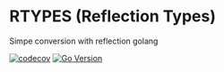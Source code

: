 # RTYPES (Reflection Types)
Simpe conversion with reflection golang

[![codecov](https://codecov.io/gh/dewidyabagus/rtypes/branch/master/graph/badge.svg?token=ZV2OL9ULKO)](https://codecov.io/gh/dewidyabagus/rtypes)
[![Go Version](https://img.shields.io/github/go-mod/go-version/dewidyabagus/rtypes)](https://github.com/dewidyabagus/rtypes)